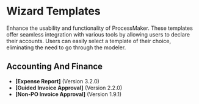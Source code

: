 # Wizard Templates
Enhance the usability and functionality of ProcessMaker. These templates offer seamless integration with various tools by allowing users to declare their accounts. Users can easily select a template of their choice, eliminating the need to go through the modeler.
## Accounting And Finance
- **[Expense Report]** (Version 3.2.0)
- **[Guided Invoice Approval]** (Version 2.2.0)
- **[Non-PO Invoice Approval]** (Version 1.9.1)
